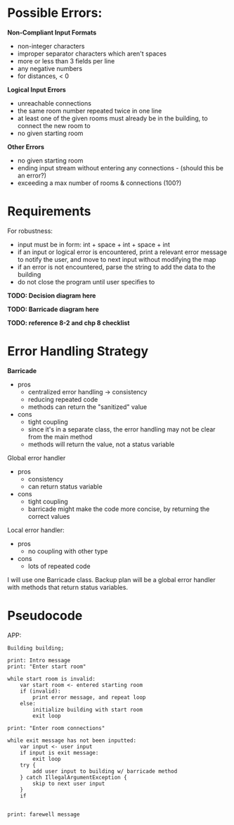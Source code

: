 # Possible Errors:
**Non-Compliant Input Formats**
- non-integer characters
- improper separator characters which aren't spaces
- more or less than 3 fields per line
- any negative numbers
- for distances, < 0

**Logical Input Errors**
- unreachable connections
- the same room number repeated twice in one line
- at least one of the given rooms must already be in the building, to connect the new room to 
- no given starting room

**Other Errors**
- no given starting room
- ending input stream without entering any connections - (should this be an error?)
- exceeding a max number of rooms & connections (100?)

# Requirements

For robustness:
- input must be in form: int + space + int + space + int
- if an input or logical error is encountered, print a relevant error message to notify the user, and move to next input without modifying the map
- if an error is not encountered, parse the string to add the data to the building
- do not close the program until user specifies to

**TODO: Decision diagram here**

**TODO: Barricade diagram here**

**TODO: reference 8-2 and chp 8 checklist**


# Error Handling Strategy

**Barricade** 
- pros
	- centralized error handling -> consistency
	- reducing repeated code
	- methods can return the "sanitized" value
- cons
	- tight coupling
	- since it's in a separate class, the error handling may not be clear from the main method
	- methods will return the value, not a status variable

Global error handler
- pros
	- consistency
	- can return status variable
- cons
	- tight coupling
	- barricade might make the code more concise, by returning the correct values

Local error handler:
- pros
	- no coupling with other type
- cons
	- lots of repeated code

I will use one Barricade class. Backup plan will be a global error handler with methods that return status variables.

# Pseudocode

APP:
```
Building building;

print: Intro message
print: "Enter start room"

while start room is invalid:
	var start room <- entered starting room
	if (invalid): 
		print error message, and repeat loop
	else: 
		initialize building with start room
		exit loop

print: "Enter room connections"

while exit message has not been inputted:
	var input <- user input
	if input is exit message: 
		exit loop
	try {
		add user input to building w/ barricade method
	} catch IllegalArgumentException {
		skip to next user input
	}
	if 
	
	
print: farewell message

```

<!--stackedit_data:
eyJoaXN0b3J5IjpbMTQ0OTg1MDA3LDEzNDU0MTI1MzJdfQ==
-->